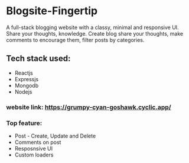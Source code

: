 # Blogsite-Fingertip
A full-stack blogging website with a classy, minimal and responsive UI. Share your thoughts, knowledge. Create blog share your thoughts, make comments to encourage them, filter posts by categories.

## Tech stack used: 
 - Reactjs
 - Expressjs
 - Mongodb
 - Nodejs

### website link: https://grumpy-cyan-goshawk.cyclic.app/

### Top feature: 
 - Post - Create, Update and Delete
 - Comments on post
 - Resposnsive UI
 - Custom loaders

